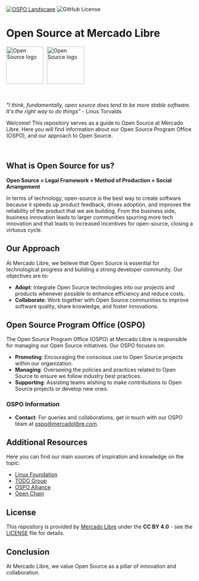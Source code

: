 [![OSPO Landscape](https://img.shields.io/badge/TODO%20Landscape-OSPO%20Adopter-5699C6)](https://landscape.todogroup.org/?item=ospo-adopter--ospo-ad-pter--mercado-libre-adopter)
![GitHub License](https://img.shields.io/github/license/fer-correa/open-source)
# Open Source at Mercado Libre

<p float="left">
    <img alt="Open Source logo" src="./_media/meli.png" height="100">
    <img alt="Open Source logo" src="./_media/open-source.png" height="100" style="margin-left: 1%;">
</p>

<br>

*"I think, fundamentally, open source does tend to be more stable software. It's the right way to do things"* - Linus Torvalds

Welcome! This repository serves as a guide to Open Source at Mercado Libre. Here you will find information about our Open Source Program Office (OSPO), and our approach to Open Source.

<br>

## What is Open Source for us?

**Open Source = Legal Framework + Method of Production + Social Arrangement**

In terms of technology, open-source is the best way to create software because it speeds up product feedback, drives adoption, and improves the reliability of the product that we are building. From the business side, business innovation leads to larger communities spurring more tech innovation and that leads to increased incentives for open-source, closing a virtuous cycle.


## Our Approach

At Mercado Libre, we believe that Open Source is essential for technological progress and building a strong developer community. Our objectives are to:

- **Adopt**: Integrate Open Source technologies into our projects and products whenever possible to enhance efficiency and reduce costs.
- **Collaborate**: Work together with Open Source communities to improve software quality, share knowledge, and foster innovations.


## Open Source Program Office (OSPO)

The Open Source Program Office (OSPO) at Mercado Libre is responsible for managing our Open Source initiatives. Our OSPO focuses on:

- **Promoting**: Encouraging the conscious use to Open Source projects within our organization.
- **Managing**: Overseeing the policies and practices related to Open Source to ensure we follow industry best practices.
- **Supporting**: Assisting teams wishing to make contributions to Open Source projects or develop new ones.

### OSPO Information

- **Contact**: For queries and collaborations, get in touch with our OSPO team at [ospo@mercadolibre.com]().

## Additional Resources

Here you can find our main sources of inspiration and knowledge on the topic:
- [Linux Foundation](https://www.linuxfoundation.org/)
- [TODO Group](https://todogroup.org/)
- [OSPO Alliance](https://ospo-alliance.org/)
- [Open Chain](https://openchainproject.org/)

## License

This repository is provided by [Mercado Libre](https://www.mercadolibre.com/) under the **CC BY 4.0** - see the [LICENSE](LICENSE.md) file for details.

## Conclusion

At Mercado Libre, we value Open Source as a pillar of innovation and collaboration.

